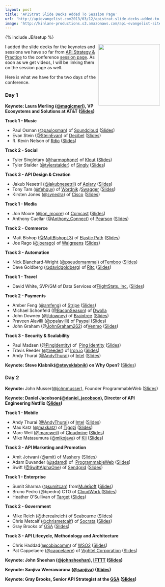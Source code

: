 ```yaml
---
layout: post
title: 'APIStrat Slide Decks Added To Session Page'
url: 'http://apievangelist.com2013/03/12/apistrat-slide-decks-added-to-session-page/'
image: 'http://kinlane-productions.s3.amazonaws.com/api-evangelist-site/blog/api-strategy-practice-event-2-sold-out.png'
---
```

{% include JB/setup %}
<p>
     <a href=http://www.apistrategyconference.com/><img src=https://s3.amazonaws.com/kinlane-productions/events/api-strategy-practice-conference/api-strategy-practice-event-2-sold-out.png  width=200 align=right /></a>
</p>
<p>
     I added the slide decks for the keynotes and sessions we have so far from <a href=http://www.apistrategyconference.com/>API Strategy &amp; Practice</a> to the conference <a href=http://apistrategyconference.com/sessions.php>session page</a>. As soon as we get videos, I will be linking them on the session page as well.
</p>
<p>
     Here is what we have for the two days of the conference.
</p>
<h3>
     Day 1
</h3>
<p>
     <strong>Keynote: <strong id=internal-source-marker_0.0019516758620738983>Laura Merling (<a href=https://twitter.com/magicmerl>@magicmerl</a>), VP Ecosystems and Solutions at AT&amp;T (<a href=/2013NYC/sessions/laura-merling-3-things-you-need-to-turn-your-enterprise-into-a-platform.php target=_blank>Slides</a>)</strong></strong>
</p>
<p>
     <strong>Track 1 - Music</strong>
</p>
<ul class=mainlist>
     <li>Paul Osman (<a href=http://twitter.com/paulosman>@paulosman</a>) of <a title=Soundcloud href=http://soundcloud.com/>Soundcloud</a> (<a href=/2013NYC/sessions/paul-osman-building-soundcloud-on-the-soundcloud-api.php target=_blank>Slides</a>)
     </li>
     <li>Evan Stein (<a href=https://twitter.com/steinevan>@SteinEvan</a>) of <a title=Decibel href=http://decibel.net/>Decibel</a> (<a href=/2013NYC/sessions/evan-stein-creating-a-rich-api.php target=_blank>Slides</a>)
     </li>
     <li>R. Kevin Nelson of <a href=http://www.rdio.com/>Rdio</a> (<a href=/2013NYC/sessions/r-kevin-nelson-rdio-api-the-future-of-music-apis.php target=_blank>Slides</a>)
     </li>
</ul>
<p>
     <strong>Track 2 - Social</strong>
</p>
<ul class=mainlist>
     <li>Tyler Singletary (<a href=http://www.twitter.com/harmophone/ target=_blank>@harmophone</a>) of <a title=Klout href=http://klout.com/>Klout</a> (<a href=/2013NYC/sessions/tyler-singletary-platforming.php target=_blank>Slides</a>)
     </li>
     <li>Tyler Stalder (<a href=https://twitter.com/tylerstalder>@tylerstalder</a>) of <a title=Singly href=http://www.singly.com/ target=_blank>Singly</a> (<a href=/2013NYC/sessions/tyler-stalder-this-session-requires-a-valid-access-token.php target=_blank>Slides</a>)
     </li>
</ul>
<p>
     <strong>Track 3 - API Design &amp; Creation</strong>
</p>
<ul class=mainlist>
     <li>Jakub Nesetril (<a href=http://twitter.com/jakubnesetril/ target=_blank>@jakubnesetril</a>) of <a title=Apiary href=http://apiary.io/>Apiary</a> (<a href=/2013NYC/sessions/jakub-nesetril-the-art-of-building-apis.php target=_blank>Slides</a>)
     </li>
     <li>Tony Tam (<a href=http://twitter.com/fehguy/ target=_blank>@fehguy</a>) of <a title=Wordnik href=http://www.wordnik.com/>Wordnik</a> /<a title=Swagger href=http://swagger.wordnik.com/>Swagger</a> (<a href=/2013NYC/sessions/tony-tam-swagger-for-your-rest-api.php target=_blank>Slides</a>)
     </li>
     <li>Kirsten Jones (<a href=https://twitter.com/synedra>@synedra</a>) of <a href=http://www.cisco.com/>Cisco</a> (<a href=/2013NYC/sessions/kirsten-jones-building-apis-for-developers.php target=_blank>Slides</a>)
     </li>
</ul>
<p>
     <strong>Track 1 - Media</strong>
</p>
<ul class=mainlist>
     <li>Jon Moore (<a href=http://twitter.com/jon_moore/ target=_blank>@jon_moore</a>) of <a title=Comcast href=http://xfinity.comcast.net/>Comcast</a> (<a href=/2013NYC/sessions/jon-moore-hypermedia-apis-for-the-enterprise.php target=_blank>Slides</a>)
     </li>
     <li>Anthony Cuellar (@<a href=https://twitter.com/Anthony_Connect>Anthony_Connect</a>) of <a title=Pearson href=http://developer.pearson.com/>Pearson</a> (<a href=/2013NYC/sessions/anthony-cuellar-pearson.php target=_blank>Slides</a>)
     </li>
</ul>
<p>
     <strong>Track 2 - Commerce</strong>
</p>
<ul class=mainlist>
     <li>Matt Bishop (<a href=https://twitter.com/MattBishopL3>@MattBishopL3</a>) of <a title=Elastic Path href=http://www.elasticpath.com/>Elastic Path</a> (<a href=/2013NYC/sessions/matt-bishop-apis-seek-ltrs.php target=_blank>Slides</a>)
     </li>
     <li>Joe Rago (<a href=https://twitter.com/joerago>@joerago</a>) of <a href=http://www.walgreens.com/>Walgreens</a> (<a href=/2013NYC/sessions/joe-rago-putting-an-api-on-our-stores.php target=_blank>Slides</a>)
     </li>
</ul>
<p>
     <strong>Track 3 - Automation</strong>
</p>
<ul class=mainlist>
     <li>Nick Blanchard-Wright (<a href=https://twitter.com/pseudomammal>@pseudomammal</a>) of<a title=Temboo href=https://www.temboo.com/>Temboo</a> (<a href=/2013NYC/sessions/nick-blanchard-wright-scaling-api-access.php target=_blank>Slides</a>)
     </li>
     <li>Dave Goldberg (<a href=http://mce_host/admin/page/@davidgoldberg>@davidgoldberg</a>) of <a title=Ritc href=http://getritc.com/>Ritc</a> (<a href=/2013NYC/sessions/dave-goldberg-api-automation-as-a-craft.php target=_blank>Slides</a>)
     </li>
</ul>
<p>
     <strong>Track 1 - Travel</strong>
</p>
<ul class=mainlist>
     <li>David White, SVP/GM of Data Services of<a href=http://www.flightstats.com/go/Home/home.do>FlightStats, Inc.</a> (<a href=/2013NYC/sessions/david-white-the-future-of-apis-in-travel.php target=_blank>Slides</a>)
     </li>
</ul>
<p>
     <strong>Track 2 - Payments</strong>
</p>
<ul class=mainlist>
     <li>Amber Feng (<a href=http://twitter.com/amfeng/ target=_blank>@amfeng</a>) of <a title=Stripe href=https://stripe.com/>Stripe</a> (<a href=/2013NYC/sessions/amber-feng-building-stripes-api.php target=_blank>Slides</a>)
     </li>
     <li>Michael Schonfeld (<a href=http://twitter.com/BaconSeason/ target=_blank>@BaconSeason</a>) of <a title=Dwolla href=https://www.dwolla.com/>Dwolla</a>
     </li>
     <li>John Downey (<a href=https://twitter.com/jtdowney>@jtdowney</a>) of <a href=https://www.braintreepayments.com/>Braintree</a> (<a href=/2013NYC/sessions/john-downey-john-graham-mobile-future.php target=_blank>Slides</a>)
     </li>
     <li>Praveen Alavilli (<a href=https://twitter.com/ppalavilli>@ppalavilli</a>) of <a title=Paypal href=https://www.paypal.com/>Paypal</a> (<a href=/2013NYC/sessions/praveen-alavilli-providing-full-featured-payments-api-at-scale.php target=_blank>Slides</a>)
     </li>
     <li>John Graham (<a href=https://twitter.com/JohnGraham262>@JohnGraham262</a>) of<a href=https://venmo.com/>Venmo</a> (<a href=https://www.dropbox.com/s/uif1i2c0mswlsda/Mobile-Future-API%20Strategy-Braintree-Venmo.pdf target=_blank>Slides</a>)
     </li>
</ul>
<p>
     <strong>Track 3 - Security &amp; Scalability</strong>
</p>
<ul class=mainlist>
     <li>Paul Madsen (<a href=https://twitter.com/pingidentity>@PingIdentity</a>) of  <a title=Ping Identitiy href=https://www.pingidentity.com/>Ping Identity</a> (<a href=/2013NYC/sessions/paul-madsen-oauth-20-plays-well-with-others.php target=_blank>Slides</a>)
     </li>
     <li>Travis Reeder (<a href=http://twitter.com/treeder/ target=_blank>@treeder</a>) of <a title=Iron.io href=http://www.iron.io/>Iron.io</a> (<a href=https://docs.google.com/presentation/d/1TBj68czYmshN4ED16QXsIu0ms3PHk028s7lDVED9CcE/pub?start=false&amp;loop=false&amp;delayms=3000slide=id.p target=_blank>Slides</a>)
     </li>
     <li>Andy Thurai (<a href=https://twitter.com/AndyThurai>@AndyThurai</a>) of <a title=Intel Security Gateways href=http://blogs.intel.com/security-gateways/2011/09/13/essential_elements_of_api_mana/>Intel</a> (<a href=/2013NYC/sessions/andy-thurai-building-enterprise-grade-apis.php target=_blank>Slides</a>)
     </li>
</ul>
<p>
     <strong>Keynote: Steve Klabnik(<a href=https://twitter.com/steveklabnik>@steveklabnik</a>) on Why Open? </strong>(<a href=/2013NYC/sessions/steve-klabnik-why-open.php target=_blank>Slides</a>)
</p>
<h3>
     Day 2
</h3>
<p>
     <strong>Keynote: </strong>John Musser(<a href=https://twitter.com/johnmusser>@johnmusser</a>), Founder ProgrammableWeb (<a href=/2013NYC/sessions/john-musser-api-business-models.php target=_blank>Slides</a>)
</p>
<p>
     <strong><strong>Keynote: </strong>Daniel Jacobson(<a href=https://twitter.com/daniel_jacobson>@daniel_jacobson</a>), Director of API Engineering Netflix (<a href=/2013NYC/sessions/daniel-jacobson-the-structure-of-api-revolutions.php target=_blank>Slides</a>)</strong>
</p>
<p>
     <strong>Track 1 - Mobile</strong>
</p>
<ul class=mainlist>
     <li>Andy Thurai (<a href=https://twitter.com/AndyThurai>@AndyThurai</a>) of <a title=Intel Security Gateways href=http://blogs.intel.com/security-gateways/2011/09/13/essential_elements_of_api_mana/>Intel</a> (<a href=/2013NYC/sessions/andy-thurai-building-blocks-for-apis-mobile-ready.php target=_blank>Slides</a>)
     </li>
     <li>Max Katz (<a href=http://twitter.com// target=_blank>@maxkatz</a>) of <a title=Tiggzi href=http://tiggzi.com/home>Tiggzi</a> (<a href=/2013NYC/sessions/max-katz-tiggzi-cloud-based-mobile-app-platform.php target=_blank>Slides</a>)
     </li>
     <li>Marc Weil (<a href=http://twitter.com/marcweil/ target=_blank>@marcweil</a>) of <a title=Cloudmine href=https://cloudmine.me/>Cloudmine</a> (<a href=/2013NYC/sessions/marc-weil-the-importance-of-reachability.php target=_blank>Slides</a>)
     </li>
     <li>Miko Matasumura (<a href=http://twitter.com/mikojava/ target=_blank>@mikojava</a>) of <a title=Kii href=http://www.kii.com/en/technology>Kii</a> (<a href=/2013NYC/sessions/miko-matsumura-we-help-apps-grow-into-global-business.php>Slides</a>)
     </li>
</ul>
<p>
     <strong>Track 3 - API Marketing and Promotion</strong>
</p>
<ul class=mainlist>
     <li>Amit Jotwani (<a href=http://twitter.com/amit/ target=_blank>@amit</a>) of <a title=Mashery href=http://www.mashery.com/>Mashery</a> (<a href=/2013NYC/sessions/amit-jotwani-unpacking-developer-experience.php target=_blank>Slides</a>)
     </li>
     <li>Adam Duvander (<a href=https://twitter.com/adamd>@adamd</a>) of  <a title=ProgrammableWeb href=http://www.programmableweb.com/>ProgrammableWeb</a> (<a href=/2013NYC/sessions/adam-duvander-make-your-api-irresistable.php target=_blank>Slides</a>)
     </li>
     <li>Swift (<a href=http://twitter.com/SwiftAlphaOne/ target=_blank>@SwiftAlphaOne</a>) of <a title=SendGrid href=http://sendgrid.com/>Sendgrid</a> (<a href=/2013NYC/sessions/swift-alpha-one-saving-hackathons.php target=_blank>Slides</a>)
     </li>
</ul>
<p>
     <strong>Track 1 - Enterprise</strong>
</p>
<ul class=mainlist>
     <li>Sumit Sharma (<a href=https://twitter.com/sumitcan>@sumitcan</a>) from<a href=http://mulesoft.com/>MuleSoft</a> (<a href=/2013NYC/sessions/sumit-sharma-enterprise-is-the-new-saas.php target=_blank>Slides</a>)
     </li>
     <li>Bruno Pedro (@bpedro) CTO of <a href=https://cloudwork.com/ target=_blank>CloudWork </a>(<a href=http://www.slideshare.net/bpedro/bruno-pedrocloudwork target=_blank>Slides</a>)
     </li>
     <li>Heather O’Sullivan of <a title=Target href=http://www.target.com/ target=_blank>Target</a> (<a href=/2013NYC/sessions/heather-osullivan-logging-and-monitoring-apis.php target=_blank>Slides</a>)
     </li>
</ul>
<p>
     <strong>Track 2 - Government</strong>
</p>
<ul class=mainlist>
     <li>Mike Reich (<a href=http://twitter.com/therealreich/ target=_blank>@therealreich</a>) of <a title=Seabourne consulting href=http://seabourneinc.com/>Seabourne</a> (<a href=/2013NYC/sessions/mike-reich-an-opportunity-for-gov-apis.php target=_blank>Slides</a>)
     </li>
     <li>Chris Metcalf (<a href=http://twitter.com/chrismetcalf/ target=_blank>@chrismetcalf</a>) of <a title=Socrata href=http://www.socrata.com/>Socrata</a> (<a href=/2013NYC/sessions/chris-metcalf-government-apis-open-innovation.php target=_blank>Slides</a>)
     </li>
     <li>Gray Brooks of <a href=http://gsa.gov/>GSA</a> (<a href=/2013NYC/sessions/gray-brooks-apis-in-government.php target=_blank>Slides</a>)
     </li>
</ul>
<p>
     <strong>Track 3 - API Lifecycle, Methodology and Architecture</strong>
</p>
<ul class=mainlist>
     <li>Chris Haddad(<a href=http://twitter.com/cobiacomm/ target=_blank>@cobiacomm</a>) of <a title=WSO2 API Manager href=http://wso2.com/products/api-manager/>WSO2</a> (<a href=/2013NYC/sessions/chris-haddad-adopt-an-api-product-mindset.php target=_blank>Slides</a>)
     </li>
     <li>Pat Cappelaere (<a href=https://twitter.com/cappelaere>@cappelaere</a>) of <a title=Vightel href=http://www.vightel.com/>Vightel Corporation</a> (<a href=/2013NYC/sessions/pat-cappelaere-is-it-api-time-for-a-new-strategy.php target=_blank>Slides</a>)
     </li>
</ul>
<p>
     <strong><strong><strong>Keynote: </strong>John Sheehan<strong> (<a href=https://twitter.com/johnsheehan>@johnsheehan</a>)</strong>, <a title=IFTT href=https://ifttt.com/>IFTTT</a> (<a href=/2013NYC/sessions/john-sheehan-apis-for-humans.php target=_blank>Slides</a>)</strong></strong>
</p>
<p>
     <strong><strong><strong><strong><strong>Keynote: </strong>Sanjiva Weerawarana (<a href=https://twitter.com/sanjiva>@sanjiva</a>) (<a href=/sanjiva-weerawarana-beyond-apis-creating-an-ecosystem-around-your-business.php target=_blank>Slides</a>)</strong></strong></strong></strong>
</p>
<p>
     <strong><strong><strong><strong><strong>Keynote: </strong>Gray Brooks, Senior API Strategist at the <a href=http://gsa.gov/>GSA</a> (<a href=https://www.dropbox.com/s/mbc6w9n6rdlnk61/APIStrategyConference-GrayBrooks-keynote.pdf target=_blank>Slides</a>)</strong></strong></strong></strong>
</p>
